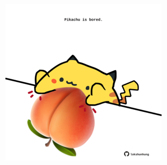 <!-- built at 15/02/2024, 18:00:51 UTC -->
<p align="center">
  <img width="500" height="500" src="./ReadmeImage.svg">
</p>
